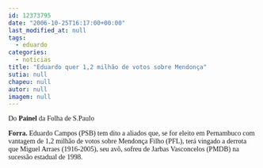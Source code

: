 ```yaml
---
id: 12373795
date: "2006-10-25T16:17:00+00:00"
last_modified_at: null
tags:
  - eduardo
categories:
  - noticias
title: "Eduardo quer 1,2 milhão de votos sobre Mendonça"
sutia: null
chapeu: null
autor: null
imagem: null
---
```

<p><P><SPAN style=\"COLOR: black\"><FONT face=Verdana>Do <STRONG>Painel</STRONG> da Folha de S.Paulo</FONT></SPAN></P><SPAN style=\"COLOR: black\"><B></p>
<p><P><FONT face=Verdana>Forra. </FONT></B><FONT face=Verdana>Eduardo Campos (PSB) tem dito a aliados que, se for eleito em Pernambuco com vantagem de 1,2 milhão de votos sobre Mendonça Filho (PFL), terá vingado a derrota que Miguel Arraes (1916-2005), seu avô, sofreu de Jarbas Vasconcelos (PMDB) na sucessão estadual de 1998.</FONT> </P></SPAN> </p>
